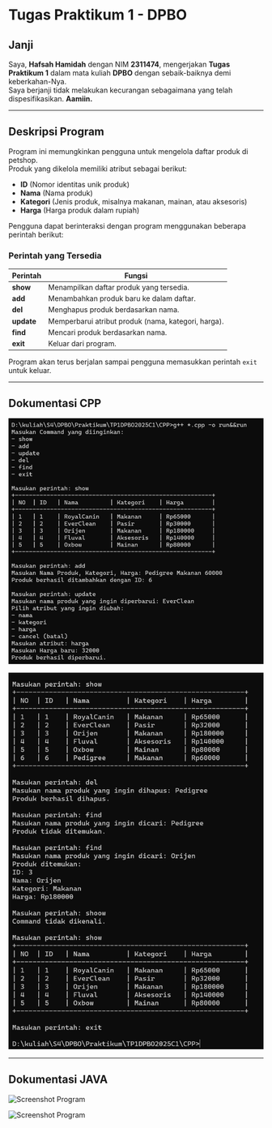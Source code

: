 # Tugas Praktikum 1 - DPBO

## **Janji**
Saya, **Hafsah Hamidah** dengan NIM **2311474**, mengerjakan **Tugas Praktikum 1** dalam mata kuliah **DPBO** dengan sebaik-baiknya demi keberkahan-Nya.  
Saya berjanji tidak melakukan kecurangan sebagaimana yang telah dispesifikasikan. **Aamiin.**  

---

## **Deskripsi Program**  
Program ini memungkinkan pengguna untuk mengelola daftar produk di petshop.  
Produk yang dikelola memiliki atribut sebagai berikut:  
- **ID** (Nomor identitas unik produk)  
- **Nama** (Nama produk)  
- **Kategori** (Jenis produk, misalnya makanan, mainan, atau aksesoris)  
- **Harga** (Harga produk dalam rupiah)  

Pengguna dapat berinteraksi dengan program menggunakan beberapa perintah berikut:  

### **Perintah yang Tersedia**  
| Perintah  | Fungsi |
|-----------|--------|
| **show**  | Menampilkan daftar produk yang tersedia. |
| **add**   | Menambahkan produk baru ke dalam daftar. |
| **del**   | Menghapus produk berdasarkan nama. |
| **update**| Memperbarui atribut produk (nama, kategori, harga). |
| **find**  | Mencari produk berdasarkan nama. |
| **exit**  | Keluar dari program. |

Program akan terus berjalan sampai pengguna memasukkan perintah `exit` untuk keluar.  

---

## **Dokumentasi CPP**
![Screenshot Program](CPP/Dokumentasi/1.png)

![Screenshot Program](CPP/Dokumentasi/2.png)

---

## **Dokumentasi JAVA**
![Screenshot Program](JAVA/Dokumentasi/java_1.png)

![Screenshot Program](JAVA/Dokumentasi/java_2.png)


